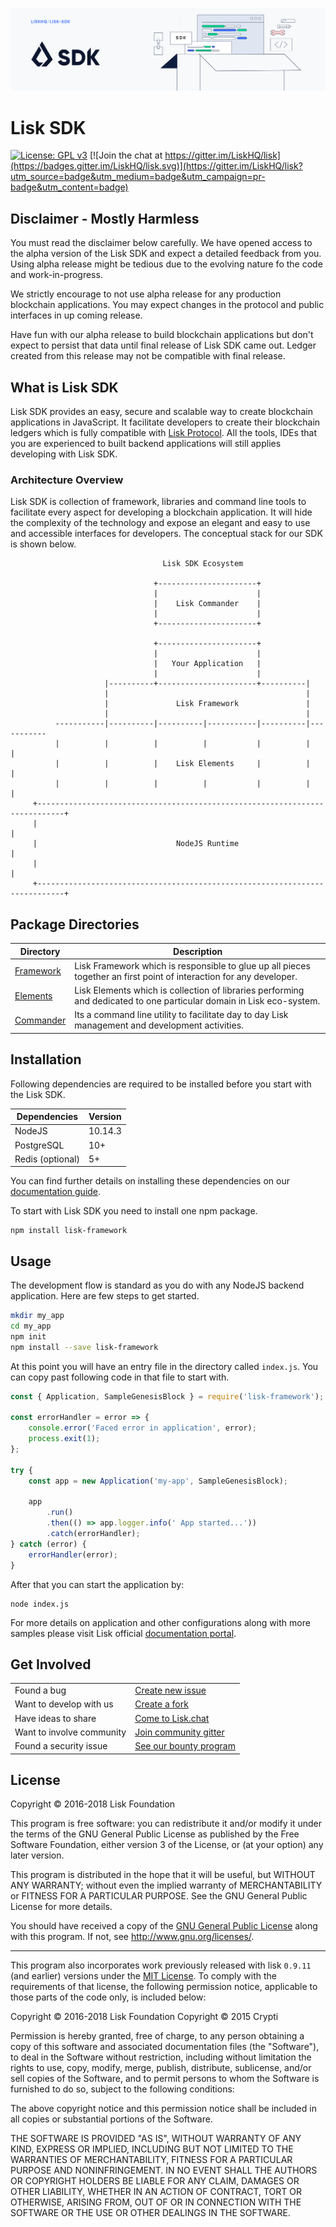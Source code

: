 ![Logo](./docs/assets/banner_sdk.png)

# Lisk SDK

[![License: GPL v3](https://img.shields.io/badge/License-GPL%20v3-blue.svg)](http://www.gnu.org/licenses/gpl-3.0)
[![Join the chat at https://gitter.im/LiskHQ/lisk](https://badges.gitter.im/LiskHQ/lisk.svg)](https://gitter.im/LiskHQ/lisk?utm_source=badge&utm_medium=badge&utm_campaign=pr-badge&utm_content=badge)

## Disclaimer - Mostly Harmless

You must read the disclaimer below carefully. We have opened access to the alpha version of the Lisk SDK and expect a detailed feedback from you. Using alpha release might be tedious due to the evolving nature fo the code and work-in-progress.

We strictly encourage to not use alpha release for any production blockchain applications. You may expect changes in the protocol and public interfaces in up coming release.

Have fun with our alpha release to build blockchain applications but don't expect to persist that data until final release of Lisk SDK came out. Ledger created from this release may not be compatible with final release.

## What is Lisk SDK

Lisk SDK provides an easy, secure and scalable way to create blockchain applications in JavaScript. It facilitate developers to create their blockchain ledgers which is fully compatible with [Lisk Protocol](https://lisk.io/documentation/lisk-protocol). All the tools, IDEs that you are experienced to built backend applications will still applies developing with Lisk SDK.

### Architecture Overview

Lisk SDK is collection of framework, libraries and command line tools to facilitate every aspect for developing a blockchain application. It will hide the complexity of the technology and expose an elegant and easy to use and accessible interfaces for developers. The conceptual stack for our SDK is shown below.

```
                                  Lisk SDK Ecosystem

                                +----------------------+
                                |                      |
                                |    Lisk Commander    |
                                |                      |
                                +----------------------+

                                +----------------------+
                                |                      |
                                |   Your Application   |
                                |                      |
                     |----------+----------------------+----------|
                     |                                            |
                     |               Lisk Framework               |
                     |                                            |
          -----------|----------|----------|-----------|----------|-----------
          |          |          |          |           |          |          |
          |          |          |    Lisk Elements     |          |          |
          |          |          |          |           |          |          |
     +----------------------------------------------------------------------------+
     |                                                                            |
     |                               NodeJS Runtime                               |
     |                                                                            |
     +----------------------------------------------------------------------------+
```

## Package Directories

| Directory                  | Description                                                                                                          |
| -------------------------- | -------------------------------------------------------------------------------------------------------------------- |
| [Framework](./framework)   | Lisk Framework which is responsible to glue up all pieces together an first point of interaction for any developer.  |
| [Elements](./elements)   | Lisk Elements which is collection of libraries performing and dedicated to one particular domain in Lisk eco-system. |
| [Commander](./commander) | Its a command line utility to facilitate day to day Lisk management and development activities.                      |

## Installation

Following dependencies are required to be installed before you start with the
Lisk SDK.

| Dependencies     | Version |
| ---------------- | ------- |
| NodeJS           | 10.14.3 |
| PostgreSQL       | 10+     |
| Redis (optional) | 5+      |

You can find further details on installing these dependencies on our [documentation guide](https://lisk.io/documentation/lisk-core/setup/source#pre-install).

To start with Lisk SDK you need to install one npm package.

```
npm install lisk-framework
```

## Usage

The development flow is standard as you do with any NodeJS backend application. Here are few steps to get started.

```bash
mkdir my_app
cd my_app
npm init
npm install --save lisk-framework
```

At this point you will have an entry file in the directory called `index.js`. You can copy past following code in that file to start with.

```js
const { Application, SampleGenesisBlock } = require('lisk-framework');

const errorHandler = error => {
	console.error('Faced error in application', error);
	process.exit(1);
};

try {
	const app = new Application('my-app', SampleGenesisBlock);

	app
		.run()
		.then(() => app.logger.info(' App started...'))
		.catch(errorHandler);
} catch (error) {
	errorHandler(error);
}
```

After that you can start the application by:

```
node index.js
```

For more details on application and other configurations along with more samples please visit Lisk official [documentation portal](http://docs.lisk.io).

## Get Involved

|                           |                                                                                                                                  |
| ------------------------- | -------------------------------------------------------------------------------------------------------------------------------- |
| Found a bug               | [Create new issue](https://github.com/LiskHQ/lisk/issues/new)                                                                    |
| Want to develop with us   | [Create a fork](https://github.com/LiskHQ/lisk/fork)                                                                             |
| Have ideas to share       | [Come to Lisk.chat](http://lisk.chat)                                                                                            |
| Want to involve community | [Join community gitter](https://gitter.im/LiskHQ/lisk?utm_source=badge&utm_medium=badge&utm_campaign=pr-badge&utm_content=badge) |
| Found a security issue    | [See our bounty program](https://blog.lisk.io/announcing-lisk-bug-bounty-program-5895bdd46ed4)                                   |

## License

Copyright © 2016-2018 Lisk Foundation

This program is free software: you can redistribute it and/or modify it under the terms of the GNU General Public License as published by the Free Software Foundation, either version 3 of the License, or (at your option) any later version.

This program is distributed in the hope that it will be useful, but WITHOUT ANY WARRANTY; without even the implied warranty of MERCHANTABILITY or FITNESS FOR A PARTICULAR PURPOSE. See the GNU General Public License for more details.

You should have received a copy of the [GNU General Public License](https://github.com/LiskHQ/lisk/tree/master/LICENSE) along with this program. If not, see <http://www.gnu.org/licenses/>.

---

This program also incorporates work previously released with lisk `0.9.11` (and earlier) versions under the [MIT License](https://opensource.org/licenses/MIT). To comply with the requirements of that license, the following permission notice, applicable to those parts of the code only, is included below:

Copyright © 2016-2018 Lisk Foundation
Copyright © 2015 Crypti

Permission is hereby granted, free of charge, to any person obtaining a copy of this software and associated documentation files (the "Software"), to deal in the Software without restriction, including without limitation the rights to use, copy, modify, merge, publish, distribute, sublicense, and/or sell copies of the Software, and to permit persons to whom the Software is furnished to do so, subject to the following conditions:

The above copyright notice and this permission notice shall be included in all copies or substantial portions of the Software.

THE SOFTWARE IS PROVIDED "AS IS", WITHOUT WARRANTY OF ANY KIND, EXPRESS OR IMPLIED, INCLUDING BUT NOT LIMITED TO THE WARRANTIES OF MERCHANTABILITY, FITNESS FOR A PARTICULAR PURPOSE AND NONINFRINGEMENT. IN NO EVENT SHALL THE AUTHORS OR COPYRIGHT HOLDERS BE LIABLE FOR ANY CLAIM, DAMAGES OR OTHER LIABILITY, WHETHER IN AN ACTION OF CONTRACT, TORT OR OTHERWISE, ARISING FROM, OUT OF OR IN CONNECTION WITH THE SOFTWARE OR THE USE OR OTHER DEALINGS IN THE SOFTWARE.
